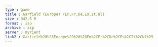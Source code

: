 ```yaml
---
type : game
title : Garfield (Europe) (En,Fr,De,Es,It,Nl)
size : 342.5 M
format : iso
archive : zip
server : myrient
link2 : Garfield%20%28Europe%29%20%28En%2CFr%2CDe%2CEs%2CIt%2CNl%29
---
```

